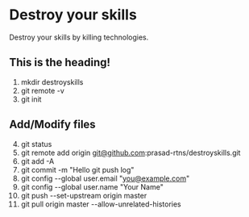 # Destroy your skills
Destroy your skills by killing technologies.

## This is the heading!
1. 	mkdir destroyskills
2. 	git remote -v
3. 	git init
## 	Add/Modify files
4. 	git status
5. 	git remote add origin git@github.com:prasad-rtns/destroyskills.git
6. 	git add -A
7. 	git commit -m "Hello git push log"
8. 	git config --global user.email "you@example.com"
9. 	git config --global user.name "Your Name"
10.	git push --set-upstream origin master
11.	git pull origin master --allow-unrelated-histories
